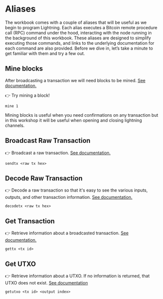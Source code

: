 # Aliases

The workbook comes with a couple of aliases that will be useful as we begin to program Lightning. Each alias executes a Bitcoin remote procedure call (RPC) command under the hood, interacting with the node running in the background of this workbook. These aliases are designed to simplify executing those commands, and links to the underlying documentation for each command are also provided. Before we dive in, let’s take a minute to get familiar with them and try a few out.

## Mine blocks

After broadcasting a transaction we will need blocks to be mined. [See documentation.](https://developer.bitcoin.org/reference/rpc/generatetoaddress.html?highlight=generatetoaddress)

👉 Try mining a block!

```
mine 1
```

Mining blocks is useful when you need confirmations on any transaction but in this workshop it will be useful when opening and closing lightning channels.

## Broadcast Raw Transaction

👉 Broadcast a raw transaction. [See documentation.](https://developer.bitcoin.org/reference/rpc/sendrawtransaction.html)

```
sendtx <raw tx hex>
```

## Decode Raw Transaction

👉 Decode a raw transaction so that it's easy to see the various inputs, outputs, and other transaction information. [See documentation.](https://developer.bitcoin.org/reference/rpc/decoderawtransaction.html)

```
decodetx <raw tx hex>
```

## Get Transaction

👉 Retrieve information about a broadcasted transaction. [See documentation.](https://developer.bitcoin.org/reference/rpc/gettransaction.html?highlight=gettransaction)

```
gettx <tx id>
```

## Get UTXO

👉 Retrieve information about a UTXO. If no information is returned, that UTXO does not exist. [See documentation](https://developer.bitcoin.org/reference/rpc/gettxout.html)

```
getutxo <tx id> <output index>
```